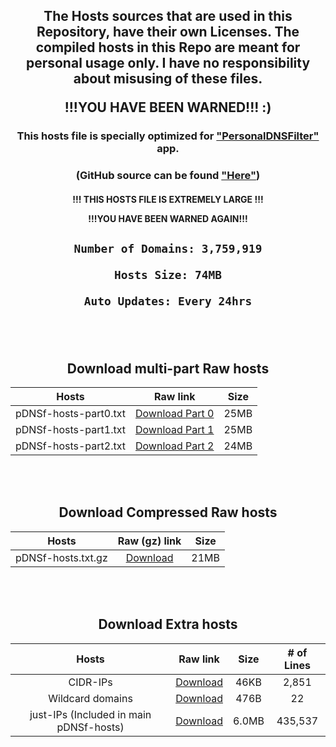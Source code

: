 <div align="center">

<h2>
The Hosts sources that are used in this Repository, have their own Licenses. The compiled hosts in this Repo are meant for personal usage only. I have no responsibility about misusing of these files.

!!!YOU HAVE BEEN WARNED!!! :)

</h2>

### This hosts file is specially optimized for ["PersonalDNSFilter"](https://www.zenz-solutions.de/personaldnsfilter/) app.

### (GitHub source can be found ["Here"](https://github.com/IngoZenz/personaldnsfilter))


<h4>

!!! THIS HOSTS FILE IS EXTREMELY LARGE !!!

!!!YOU HAVE BEEN WARNED AGAIN!!!

</h4>

  <h2>
    
    Number of Domains: 3,759,919
    
    Hosts Size: 74MB
    
    Auto Updates: Every 24hrs
    
  </h2>



<br> </br>
## Download multi-part Raw hosts

| Hosts | Raw link | Size |
|:---------:|:-------:|:-------:|
| pDNSf-hosts-part0.txt | [Download Part 0](https://github.com/j-moriarti/pDNSf-Hosts-collection/raw/master/pDNSf-hosts-part0.txt) | 25MB |
| pDNSf-hosts-part1.txt | [Download Part 1](https://github.com/j-moriarti/pDNSf-Hosts-collection/raw/master/pDNSf-hosts-part1.txt) | 25MB |
| pDNSf-hosts-part2.txt | [Download Part 2](https://github.com/j-moriarti/pDNSf-Hosts-collection/raw/master/pDNSf-hosts-part2.txt) | 24MB |

<br> </br>
## Download Compressed Raw hosts

| Hosts | Raw (gz) link | Size |
|:---------:|:-------:|:-------:|
| pDNSf-hosts.txt.gz | [Download](https://github.com/j-moriarti/pDNSf-Hosts-collection/raw/master/pDNSf-hosts.txt.gz) | 21MB |

<br> </br>
## Download Extra hosts

| Hosts | Raw link | Size | # of Lines |
|:---------:|:-------:|:-------:|:-------:|
| CIDR-IPs | [Download](https://github.com/j-moriarti/pDNSf-Hosts-collection/raw/master/CIDR-IPs.txt) | 46KB | 2,851 |
| Wildcard domains | [Download](https://github.com/j-moriarti/pDNSf-Hosts-collection/raw/master/Wildcards.txt) | 476B | 22 |
| just-IPs (Included in main pDNSf-hosts) | [Download](https://github.com/j-moriarti/pDNSf-Hosts-collection/raw/master/just-IPs.txt) | 6.0MB | 435,537 |

</div>
